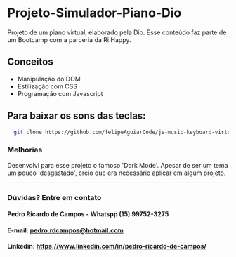 # Projeto-Simulador-Piano-Dio
 Projeto de um piano virtual, elaborado pela Dio. Esse conteúdo faz parte de um Bootcamp com a parceria da Ri Happy.

## Conceitos 
- Manipulação do DOM
- Estilização com CSS
- Programação com Javascript

## Para baixar os sons das teclas:
```bash
  git clone https://github.com/felipeAguiarCode/js-music-keyboard-virtual.git

```
### Melhorias
Desenvolvi para esse projeto o famoso 'Dark Mode'. Apesar de ser um tema um pouco 'desgastado', creio que era necessário aplicar em algum projeto.

--- 

### Dúvidas? Entre em contato
#### Pedro Ricardo de Campos - Whatspp (15) 99752-3275
#### E-mail: pedro.rdcampos@hotmail.com
#### Linkedin: https://www.linkedin.com/in/pedro-ricardo-de-campos/
